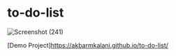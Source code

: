 # to-do-list










![Screenshot (241)](https://user-images.githubusercontent.com/121675616/220441229-d3c8be37-0147-4c37-b7cc-9eb4d0866ece.png)


[Demo Project]https://akbarmkalani.github.io/to-do-list/
